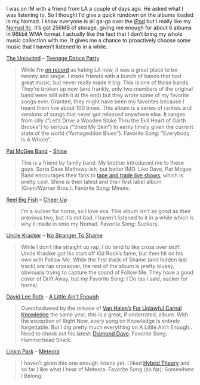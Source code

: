 I was on IM with a friend from LA a couple of days ago. He asked what I
was listening to. So I thought I’d give a quick rundown on the albums
loaded in my Nomad. I know everyone is all ga-ga over the
[iPod](http://www.apple.com/ipod/) but I really like my [Nomad
IIc](http://nomadworld.com/products/nomad2c/). It’s got 256MB of
storage, giving me enough for about 6 albums in 96kbit WMA format. I
actually like the fact that I don’t bring my whole music collection with
me. It gives me a chance to proactively choose some music that I haven’t
listened to in a while.

[The Uninvited](http://www.uninvited.com) – [Teenage Dance
Party](http://www.uninvited.com/TeenAgeDanceParty.html)

> While I’m [on
> record](http://devhawk.net/2003/06/15/i-disagree-with-randy-newman/) as
> hating LA now, it was a great place to be twenty and single. I made
> friends with a bunch of bands that had great music, but never really
> made it big. This is one of those bands. They’re broken up now (and
> frankly, only two members of the original band were still with it at
> the end) but they wrote some of my favorite songs ever. Granted, they
> might have been my favorites because I heard them live about 100
> times. This album is a series of rarities and versions of songs that
> never got released anywhere else. It ranges from silly (“Let’s Drive a
> Wooden Stake Thru the Evil Heart of Garth Brooks”) to serious (“Shed
> My Skin”) to eerily timely given the current state of the world
> (“Armageddon Blues”). Favorite Song: “Everybody Is A Whore”.

[Pat McGee Band](http://www.patmcgeeband.com/) –
[Shine](http://entertainment.msn.com/album/?album=113957)

> This is a friend by family band. My brother introduced me to these
> guys. Sorta Dave Mathews-ish, but better IMO. Like Dave, Pat Mcgee
> Band encourages their fans to [tape and trade live
> shows](http://pub76.ezboard.com/bpatmcgeeband72753), which is pretty
> cool. Shine is their latest and their first label album (Giant/Warner
> Bros.). Favorite Song: Minute.

[Reel Big Fish](http://www.reel-big-fish.com/) – [Cheer
Up](http://entertainment.msn.com/album/?album=641547)

> I’m a sucker for horns, so I love ska. This album isn’t as good as
> their previous two, but it’s not bad. I haven’t listened to it in a
> while which is why it made in onto my Nomad. Favorite Song: Suckers.

[Uncle Kracker](http://www.unclekracker.com/) – [No Stranger To
Shame](http://entertainment.msn.com/album/?album=653721)

> While I don’t like straight up rap, I do tend to like cross over
> stuff. Uncle Kracker got his start off Kid Rock’s fame, but then hit
> on his own with Follow Me. While the first track of Shame (and hidden
> last track) are rap crossover, the rest of the album is pretty bluesy,
> obviously trying to capture the sound of Follow Me. They have a good
> cover of Drift Away, but my Favorite Song: I Do (as I said, sucker for
> horns)

[David Lee Roth](http://www.davidleeroth.com) – [A Little Ain’t
Enough](http://entertainment.msn.com/album/?album=592706)

> Overshadowed by the release of [Van
> Halen’s](http://entertainment.msn.com/artist/?artist=101396)
> [For Unlawful Carnal
> Knowledge](http://entertainment.msn.com/album/?album=103078) the same
> year, this is a great, if underrated, album. With the exception of
> Right Now, every song on Knowledge is entirely forgettable. But I dig
> pretty much everything on A Little Ain’t Enough.. Need to check out
> his latest: [Diamond
> Dave](http://entertainment.msn.com/album/?album=689047). Favorite
> Song: Hammerhead Shark.

[Linkin Park](http://www.linkinpark.com/) –
[Meteora](http://entertainment.msn.com/album/?album=675215)

> I haven’t given this one enough listens yet. I liked [Hybrid
> Theory](http://entertainment.msn.com/album/?album=121913) and so far I
> like what I hear of Meteora. Favorite Song (so far): Somewhere I
> Belong.
